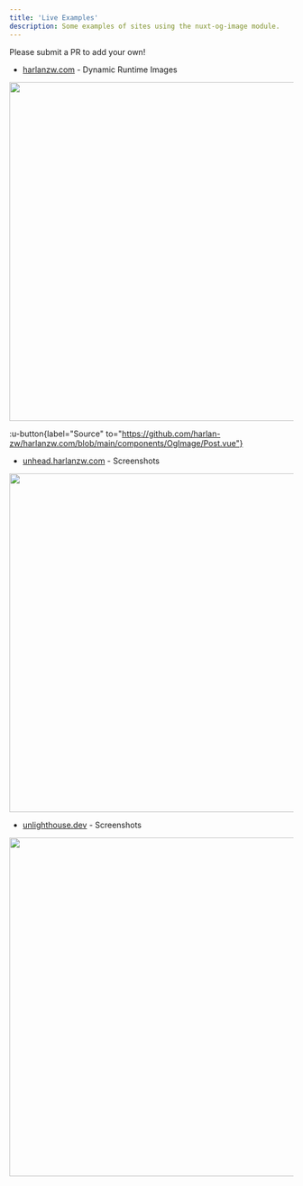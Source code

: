 ```yaml
---
title: 'Live Examples'
description: Some examples of sites using the nuxt-og-image module.
---
```


Please submit a PR to add your own!

- [harlanzw.com](https://harlanzw.com) - Dynamic Runtime Images

<img src="https://harlanzw.com/blog/2023-may/__og_image__/og.png" width="600" class="rounded shadow"  />

:u-button{label="Source" to="https://github.com/harlan-zw/harlanzw.com/blob/main/components/OgImage/Post.vue"}

- [unhead.harlanzw.com](https://unhead.harlanzw.com) - Screenshots

<img src="https://unhead.harlanzw.com/__og_image__/og.png" width="600" class="rounded shadow" />


- [unlighthouse.dev](https://unlighthouse.dev) - Screenshots

<img src="https://unlighthouse.dev/guide/getting-started/__og_image__/og.png" width="600" class="rounded shadow"  />
